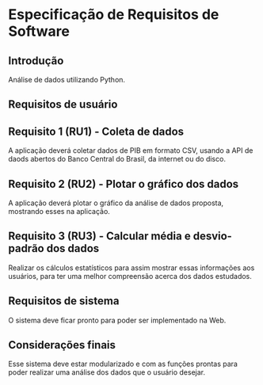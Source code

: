 # Especificação de Requisitos de Software

## Introdução
Análise de dados utilizando Python.

## Requisitos de usuário

## Requisito 1 (RU1) - Coleta de dados

A aplicação deverá coletar dados de PIB em formato CSV, usando a API de daods abertos do Banco Central do Brasil, da internet ou do disco.

## Requisito 2 (RU2) - Plotar o gráfico dos dados

A aplicação deverá plotar o gráfico da análise de dados proposta, mostrando esses na aplicação.

## Requisito 3 (RU3) - Calcular média e desvio-padrão dos dados

Realizar os cálculos estatísticos para assim mostrar essas informações aos usuários, para ter uma melhor compreensão acerca dos dados estudados.

## Requisitos de sistema

O sistema deve ficar pronto para poder ser implementado na Web.

## Considerações finais

Esse sistema deve estar modularizado e com as funções prontas para poder realizar uma análise dos dados que o usuário desejar.